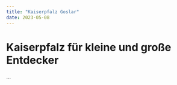 ```yaml
---
title: "Kaiserpfalz Goslar"
date: 2023-05-08
---
```


# Kaiserpfalz für kleine und große Entdecker

...
